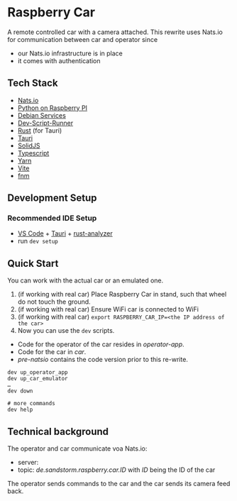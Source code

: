 # Raspberry Car

A remote controlled car with a camera attached.
This rewrite uses Nats.io for communication between car and operator since
* our Nats.io infrastructure is in place
* it comes with authentication

## Tech Stack

* [Nats.io](https://nats.io/)
* [Python on Raspberry PI](https://projects.raspberrypi.org/en/collections/python)
* [Debian Services](https://wiki.debian.org/systemd/Services)
* [Dev-Script-Runner](https://github.com/sandstorm/dev-script-runner)
* [Rust](https://www.rust-lang.org/) (for Tauri)
* [Tauri](https://tauri.app/)
* [SolidJS](https://www.solidjs.com/)
* [Typescript](https://www.typescriptlang.org/)
* [Yarn](https://yarnpkg.com/)
* [Vite](https://vitejs.dev/)
* [fnm](https://github.com/Schniz/fnm)

## Development Setup

### Recommended IDE Setup

* [VS Code](https://code.visualstudio.com/) + [Tauri](https://marketplace.visualstudio.com/items?itemName=tauri-apps.tauri-vscode) + [rust-analyzer](https://marketplace.visualstudio.com/items?itemName=rust-lang.rust-analyzer)
* run `dev setup`

## Quick Start

You can work with the actual car or an emulated one.

1. (if working with real car) Place Raspberry Car in stand, such that wheel do not touch the ground.
2. (if working with real car) Ensure WiFi car is connected to WiFi
3. (if working with real car) `export RASPBERRY_CAR_IP=<the IP address of the car>`
4. Now you can use the `dev` scripts.

* Code for the operator of the car resides in _operator-app_.
* Code for the car in _car_.
* _pre-natsio_ contains the code version prior to this re-write.

```shell
dev up_operator_app
dev up_car_emulator
…
dev down

# more commands
dev help
```

## Technical background

The operator and car communicate voa Nats.io:
* server: 
* topic: _de.sandstorm.raspberry.car.ID_ with _ID_ being the ID of the car

The operator sends commands to the car and the car sends its camera feed back.
